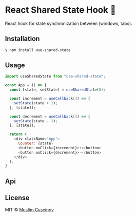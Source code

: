 # React Shared State Hook 🔗

React hook for state synchronization between (windows, tabs).

## Installation

```bash
$ npm install use-shared-state
```
## Usage

```js
import useSharedState from "use-shared-state";

const App = () => {
  const [state, setState] = useSharedState(0);

  const increment = useCallback(() => {
    setState(state + 1);
  }, [state]);

  const decrement = useCallback(() => {
    setState(state - 1);
  }, [state]);

  return (
    <div className="App">
      Counter: {state}
      <button onClick={increment}>+</button>
      <button onClick={decrement}>-</button>
    </div>
  );
}
```

## Api



## License

MIT © [Muslim Guseinov](https://github.com/gus3inov)